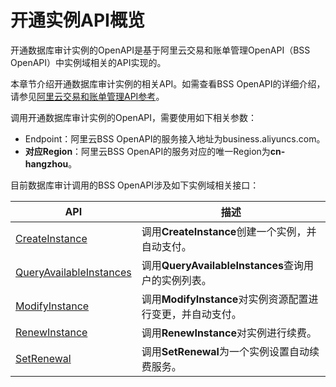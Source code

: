 # 开通实例API概览

开通数据库审计实例的OpenAPI是基于阿里云交易和账单管理OpenAPI（BSS OpenAPI）中实例域相关的API实现的。

本章节介绍开通数据库审计实例的相关API。如需查看BSS OpenAPI的详细介绍，请参见[阿里云交易和账单管理API参考]()。

调用开通数据库审计实例的OpenAPI，需要使用如下相关参数：

-   Endpoint：阿里云BSS OpenAPI的服务接入地址为business.aliyuncs.com。
-   **对应Region**：阿里云BSS OpenAPI的服务对应的唯一Region为**cn-hangzhou**。

目前数据库审计调用的BSS OpenAPI涉及如下实例域相关接口：

|API|描述|
|---|--|
|[CreateInstance](/cn.zh-CN/API参考（C100）/开通数据库审计实例/CreateInstance.md)|调用**CreateInstance**创建一个实例，并自动支付。|
|[QueryAvailableInstances](/cn.zh-CN/API参考（C100）/开通数据库审计实例/QueryAvailableInstances.md)|调用**QueryAvailableInstances**查询用户的实例列表。|
|[ModifyInstance](/cn.zh-CN/API参考（C100）/开通数据库审计实例/ModifyInstance.md)|调用**ModifyInstance**对实例资源配置进行变更，并自动支付。|
|[RenewInstance](/cn.zh-CN/API参考（C100）/开通数据库审计实例/RenewInstance.md)|调用**RenewInstance**对实例进行续费。|
|[SetRenewal](/cn.zh-CN/API参考（C100）/开通数据库审计实例/SetRenewal.md)|调用**SetRenewal**为一个实例设置自动续费服务。|

